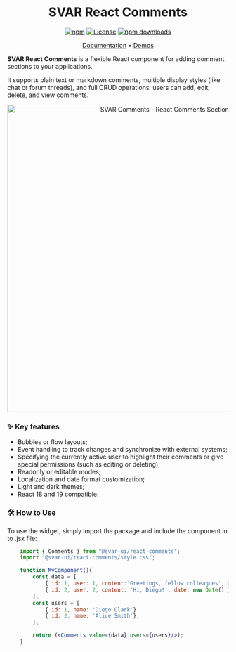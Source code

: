 <div align="center">

# SVAR React Comments

[![npm](https://img.shields.io/npm/v/@svar-ui/react-comments.svg)](https://www.npmjs.com/package/@svar-ui/react-comments)
[![License](https://img.shields.io/github/license/svar-widgets/react-comments)](https://github.com/svar-widgets/react-comments/blob/main/license.txt)
[![npm downloads](https://img.shields.io/npm/dm/@svar-ui/react-comments.svg)](https://www.npmjs.com/package/@svar-ui/react-comments)

</div>

<div align="center">

[Documentation](https://docs.svar.dev/react/core/comments/) • [Demos](https://docs.svar.dev/react/core/samples-comments/#/base/willow)

</div>

**SVAR React Comments** is a flexible React component for adding comment sections to your applications.

It supports plain text or markdown comments, multiple display styles (like chat or forum threads), and full CRUD operations: users can add, edit, delete, and view comments.

<div align="center">
	
<img src="https://svar.dev/images/github/github-commenta.png" alt="SVAR Comments - React Comments Section" style="width: 700px;">

</div>

### :sparkles: Key features

- Bubbles or flow layouts;
- Event handling to track changes and synchronize with external systems;
- Specifying the currently active user to highlight their comments or give special permissions (such as editing or deleting);
- Readonly or editable modes;
- Localization and date format customization;
- Light and dark themes;
- React 18 and 19 compatible.

### :hammer_and_wrench: How to Use

To use the widget, simply import the package and include the component in to .jsx file:

```jsx
	import { Comments } from "@svar-ui/react-comments";
    import "@svar-ui/react-comments/style.css";

    function MyComponent(){
        const data = [
			{ id: 1, user: 1, content:'Greetings, fellow colleagues', date: new Date() },
    		{ id: 2, user: 2, content: 'Hi, Diego!', date: new Date() },
		];
		const users = [
			{ id: 1, name: 'Diego Clark'}
			{ id: 2, name: 'Alice Smith'},
		];

        return (<Comments value={data} users={users}/>);
    }
```
